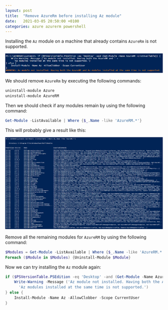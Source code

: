 ```yaml
---
layout: post
title:  "Remove AzureRm before installing Az module"
date:   2021-03-05 20:50:00 +0100
categories: azure azurerm powershell
---
```


Installing the `Az` module on a machine that already contains `AzureRm` is not supported. 

![image-20210305203623990](../assets/image-20210305203623990.png)

We should remove `AzureRm` by executing the following commands:

```powershell
uninstall-module Azure
uninstall-module AzureRM
```

Then we should check if any modules remain by using the following command:

```powershell
Get-Module -ListAvailable | Where {$_.Name -like 'AzureRM.*'}
```

This will probably give a result like this:

![image-20210305203939231](../assets/image-20210305203939231.png)

Remove all the remaining modules for `AzureRM` by using the following command:

```powershell
$Modules = Get-Module -ListAvailable | Where {$_.Name -like 'AzureRM.*'}
Foreach ($Module in $Modules) {Uninstall-Module $Module}
```

Now we can try installing the `Az` module again:

```powershell
if ($PSVersionTable.PSEdition -eq 'Desktop' -and (Get-Module -Name AzureRM -ListAvailable)) {
    Write-Warning -Message ('Az module not installed. Having both the AzureRM and ' +
      'Az modules installed at the same time is not supported.')
} else {
    Install-Module -Name Az -AllowClobber -Scope CurrentUser
}
```
